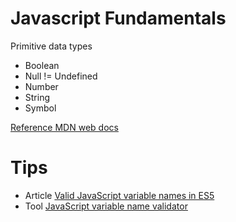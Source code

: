 # Javascript Fundamentals

Primitive data types
- Boolean
- Null != Undefined
- Number
- String
- Symbol

[Reference MDN web docs](https://developer.mozilla.org/en-US/docs/Glossary/Primitive)

# Tips
- Article [Valid JavaScript variable names in ES5](https://mathiasbynens.be/notes/javascript-identifiers)
- Tool [JavaScript variable name validator](https://mothereff.in/js-variables#ಠ_ಠ)